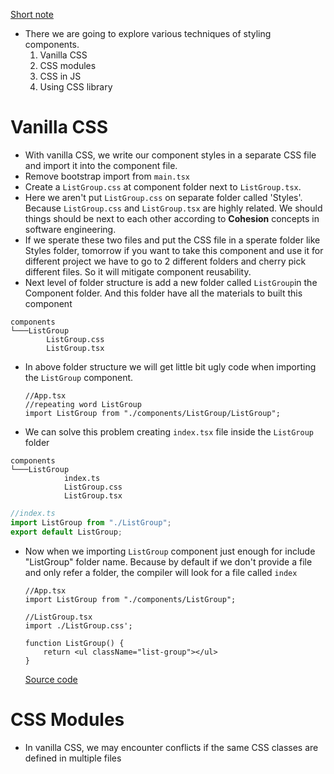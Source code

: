[Short note](assets/Styling%20Components(Summary).pdf)
- There we are going to explore various techniques of styling components.
	1. Vanilla CSS
	2. CSS modules
	3. CSS in JS
	4. Using CSS library
# Vanilla CSS
- With vanilla CSS, we write our component styles in a separate CSS file and import it into the component file.
- Remove bootstrap import from `main.tsx`
- Create a `ListGroup.css` at component folder next to `ListGroup.tsx`.
- Here we aren't put `ListGroup.css` on separate folder called 'Styles'. Because `ListGroup.css` and `ListGroup.tsx` are highly related. We should things should be next to each other according to **Cohesion** concepts in software engineering.
- If we sperate these two files and put the CSS file in a sperate folder like Styles folder, tomorrow if you want to take this component and use it for different project we have to go to 2 different folders and cherry  pick different files. So it will mitigate component reusability.
- Next level of folder structure is add a new folder called `ListGroup`in the Component folder. And this folder have all the materials to built this component
``` shell 
components
└───ListGroup
        ListGroup.css
        ListGroup.tsx  
```
- In above folder structure we will get little bit ugly code when importing the `ListGroup` component.
	``` tsx 
	//App.tsx
	//repeating word ListGroup
	import ListGroup from "./components/ListGroup/ListGroup";
	```
- We can solve this problem creating `index.tsx` file inside the `ListGroup` folder
``` shell 
components
└───ListGroup
            index.ts
            ListGroup.css
            ListGroup.tsx
```

``` ts 
//index.ts
import ListGroup from "./ListGroup";
export default ListGroup;
```
- Now when we importing `ListGroup` component just enough for  include "ListGroup" folder name. Because by default if we don't provide a file and only refer a folder, the compiler will look for a file called `index`
	``` tsx 
	//App.tsx
	import ListGroup from "./components/ListGroup";
	```
	
	``` tsx 
	//ListGroup.tsx
	import ./ListGroup.css';

	function ListGroup() {
		return <ul className="list-group"></ul>
	}
 	```
 	[Source code](https://github.com/Rumindu/codeWithMosh-react-course-part1/tree/40ca2418b59b6876e732a86520fb644c04e297af/src)


# CSS Modules
-  In vanilla CSS, we may encounter conflicts if the same CSS classes are defined in multiple files